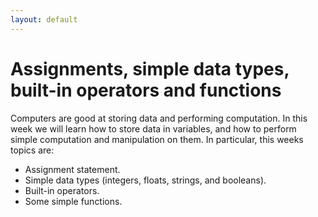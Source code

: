 ```yaml
---
layout: default
---
```


# Assignments, simple data types, built-in operators and functions

Computers are good at storing data and performing computation. In this week we will learn how to store data in variables, and how to perform simple computation and manipulation on them. In particular, this weeks topics are:

- Assignment statement.
- Simple data types (integers, floats, strings, and booleans).
- Built-in operators.
- Some simple functions.
